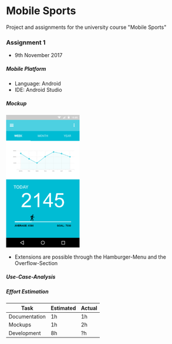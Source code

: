 # Mobile Sports
Project and assignments for the university course "Mobile Sports"

### Assignment 1
- 9th November 2017

##### Mobile Platform
- Language: Android
- IDE: Android Studio

##### Mockup
<img src="images/pedometer_mockup.png" alt="Pedometer Mockup" width="200">

- Extensions are possible through the Hamburger-Menu and the Overflow-Section

##### Use-Case-Analysis


##### Effort Estimation
| Task            | Estimated     | Actual |
|----             |----           |----|
| Documentation   | 1h            | 1h |
| Mockups         | 1h            | 2h |
| Development     | 8h            | ?h |
